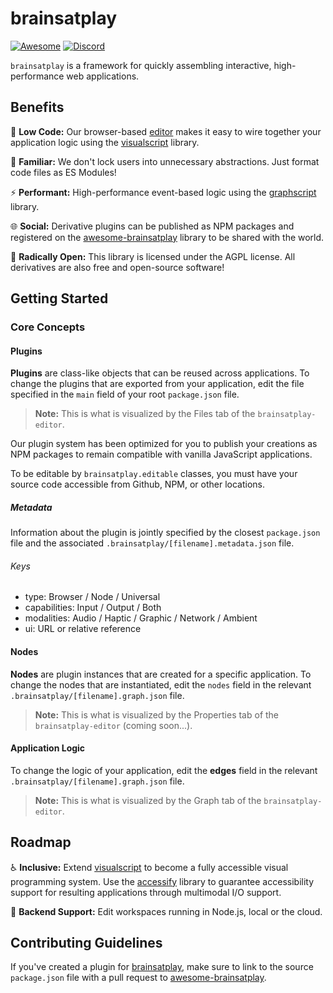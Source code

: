 # brainsatplay
[![Awesome](https://awesome.re/badge-flat2.svg)](https://github.com/brainsatplay/awesome-brainsatplay)
[![Discord](https://img.shields.io/[](src/core/dist)badge/chat-discord-7289da.svg?sanitize=true)](https://discord.gg/CDxskSh9ZB)

`brainsatplay` is a framework for quickly assembling interactive, high-performance web applications.

## Benefits
🔮 **Low Code:** Our browser-based [editor] makes it easy to wire together your application logic using the [visualscript] library.

🧩 **Familiar:** We don't lock users into unnecessary abstractions. Just format code files as ES Modules!

⚡ **Performant:** High-performance event-based logic using the [graphscript] library.

🌐 **Social:** Derivative plugins can be published as NPM packages and registered on the [awesome-brainsatplay] library to be shared with the world.

📜 **Radically Open:** This library is licensed under the AGPL license. All derivatives are also free and open-source software!

## Getting Started
### Core Concepts
#### Plugins
**Plugins** are class-like objects that can be reused across applications. 
To change the plugins that are exported from your application, edit the file specified in the `main` field of your root `package.json` file.  

> **Note:** This is what is visualized by the Files tab of the `brainsatplay-editor`.

Our plugin system has been optimized for you to publish your creations as NPM packages to remain compatible with vanilla JavaScript applications.

To be editable by `brainsatplay.editable` classes, you must have your source code accessible from Github, NPM, or other locations.

##### Metadata
Information about the plugin is jointly specified by the closest `package.json` file and the associated `.brainsatplay/[filename].metadata.json` file.

###### Keys
- type: Browser / Node / Universal
- capabilities: Input / Output / Both
- modalities: Audio / Haptic / Graphic / Network / Ambient
- ui: URL or relative reference

#### Nodes
**Nodes** are plugin instances that are created for a specific application. To change the nodes that are instantiated, edit the `nodes` field in the relevant `.brainsatplay/[filename].graph.json` file.

> **Note:** This is what is visualized by the Properties tab of the `brainsatplay-editor` (coming soon...).

#### Application Logic
 To change the logic of your application, edit the **edges** field in the relevant `.brainsatplay/[filename].graph.json` file.

> **Note:** This is what is visualized by the Graph tab of the `brainsatplay-editor`.

## Roadmap
♿ **Inclusive:** Extend [visualscript] to become a fully accessible visual programming system. Use the [accessify] library to guarantee accessibility support for resulting applications through multimodal I/O support.

📡 **Backend Support:** Edit workspaces running in Node.js, local or the cloud.

## Contributing Guidelines
If you've created a plugin for [brainsatplay], make sure to link to the source `package.json` file with a pull request to [awesome-brainsatplay].

[brainsatplay]: https://github.com/brainsatplay/brainsatplay
[awesome-brainsatplay]: https://github.com/brainsatplay/awesome-brainsatplay
[graphscript]: https://github.com/brainsatplay/graphscript
[visualscript]: https://github.com/brainsatplay/visualscript
[editor]: https://github.com/brainsatplay/editor
[accessify]: https://github.com/brainsatplay/accessify
